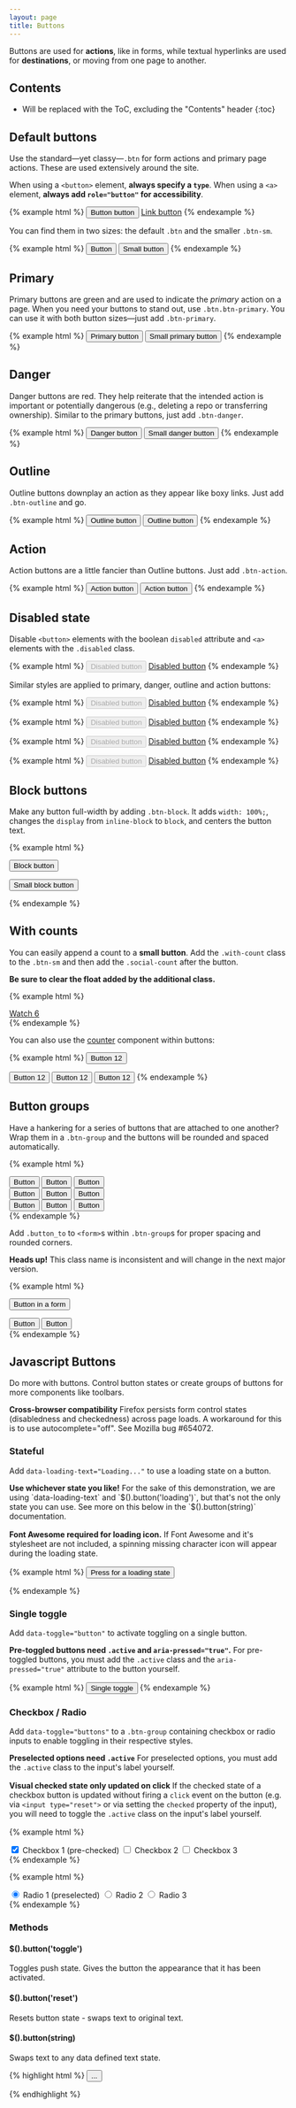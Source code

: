 ```yaml
---
layout: page
title: Buttons
---
```


Buttons are used for **actions**, like in forms, while textual hyperlinks are used for **destinations**, or moving from one page to another.

## Contents

* Will be replaced with the ToC, excluding the "Contents" header
{:toc}

## Default buttons

Use the standard—yet classy—`.btn` for form actions and primary page actions. These are used extensively around the site.

When using a `<button>` element, **always specify a `type`**. When using a `<a>` element, **always add `role="button"` for accessibility**.

{% example html %}
<button class="btn" type="button">Button button</button>
<a class="btn" href="#" role="button">Link button</a>
{% endexample %}

You can find them in two sizes: the default `.btn` and the smaller `.btn-sm`.

{% example html %}
<button class="btn" type="button">Button</button>
<button class="btn btn-sm" type="button">Small button</button>
{% endexample %}

## Primary

Primary buttons are green and are used to indicate the *primary* action on a page. When you need your buttons to stand out, use `.btn.btn-primary`. You can use it with both button sizes—just add `.btn-primary`.

{% example html %}
<button class="btn btn-primary" type="button">Primary button</button>
<button class="btn btn-sm btn-primary" type="button">Small primary button</button>
{% endexample %}

## Danger

Danger buttons are red. They help reiterate that the intended action is important or potentially dangerous (e.g., deleting a repo or transferring ownership). Similar to the primary buttons, just add `.btn-danger`.

{% example html %}
<button class="btn btn-danger" type="button">Danger button</button>
<button class="btn btn-sm btn-danger" type="button">Small danger button</button>
{% endexample %}

## Outline

Outline buttons downplay an action as they appear like boxy links. Just add `.btn-outline` and go.

{% example html %}
<button class="btn btn-outline" type="button">Outline button</button>
<button class="btn btn-sm btn-outline" type="button">Outline button</button>
{% endexample %}

## Action

Action buttons are a little fancier than Outline buttons. Just add `.btn-action`.

{% example html %}
<button class="btn btn-action" type="button">Action button</button>
<button class="btn btn-sm btn-action" type="button">Action button</button>
{% endexample %}


## Disabled state

Disable `<button>` elements with the boolean `disabled` attribute and `<a>` elements with the `.disabled` class.

{% example html %}
<button class="btn" type="button" disabled>Disabled button</button>
<a class="btn disabled" href="#" role="button">Disabled button</a>
{% endexample %}

Similar styles are applied to primary, danger, outline and action buttons:

{% example html %}
<button class="btn btn-primary" type="button" disabled>Disabled button</button>
<a class="btn btn-primary disabled" href="#" role="button">Disabled button</a>
{% endexample %}

{% example html %}
<button class="btn btn-danger" type="button" disabled>Disabled button</button>
<a class="btn btn-danger disabled" href="#" role="button">Disabled button</a>
{% endexample %}

{% example html %}
<button class="btn btn-outline" type="button" disabled>Disabled button</button>
<a class="btn btn-outline disabled" href="#" role="button">Disabled button</a>
{% endexample %}

{% example html %}
<button class="btn btn-action" type="button" disabled>Disabled button</button>
<a class="btn btn-action disabled" href="#" role="button">Disabled button</a>
{% endexample %}

## Block buttons

Make any button full-width by adding `.btn-block`. It adds `width: 100%;`, changes the `display` from `inline-block` to `block`, and centers the button text.

{% example html %}
<p><button class="btn btn-block" type="button">Block button</button></p>
<p><button class="btn btn-sm btn-block" type="button">Small block button</button></p>
{% endexample %}

## With counts

You can easily append a count to a **small button**. Add the `.with-count` class to the `.btn-sm` and then add the `.social-count` after the button.

**Be sure to clear the float added by the additional class.**

{% example html %}
<div class="clearfix">
  <a class="btn btn-sm btn-with-count" href="#" role="button">
    <span class="octicon octicon-eye"></span>
    Watch
  </a>
  <a class="social-count" href="#">6</a>
</div>
{% endexample %}

You can also use the [counter](utilities/#counter) component within buttons:

{% example html %}
<button class="btn" type="button">
  Button
  <span class="counter">12</span>
</button>

<button class="btn btn-primary" type="button">
  Button
  <span class="counter">12</span>
</button>

<button class="btn btn-danger" type="button">
  Button
  <span class="counter">12</span>
</button>

<button class="btn btn-outline" type="button">
  Button
  <span class="counter">12</span>
</button>
{% endexample %}

## Button groups

Have a hankering for a series of buttons that are attached to one another? Wrap them in a `.btn-group` and the buttons will be rounded and spaced automatically.

{% example html %}
<div class="btn-group">
  <button class="btn" type="button">Button</button>
  <button class="btn" type="button">Button</button>
  <button class="btn" type="button">Button</button>
</div>

<div class="btn-group">
  <button class="btn btn-outline" type="button">Button</button>
  <button class="btn btn-outline" type="button">Button</button>
  <button class="btn btn-outline" type="button">Button</button>
</div>

<div class="btn-group">
  <button class="btn btn-sm" type="button">Button</button>
  <button class="btn btn-sm" type="button">Button</button>
  <button class="btn btn-sm" type="button">Button</button>
</div>
{% endexample %}

Add `.button_to` to `<form>`s within `.btn-group`s for proper spacing and rounded corners.

**Heads up!** This class name is inconsistent and will change in the next major version.

{% example html %}
<div class="btn-group">
  <form class="button_to">
    <button class="btn" type="button">Button in a form</button>
  </form>
  <button class="btn" type="button">Button</button>
  <button class="btn" type="button">Button</button>
</div>
{% endexample %}

## Javascript Buttons

Do more with buttons. Control button states or create groups of buttons for more components like toolbars.

<div class="flash flash-error">
  <strong>Cross-browser compatibility</strong>
  Firefox persists form control states (disabledness and checkedness) across page loads. A workaround for this is to use autocomplete="off". See Mozilla bug #654072.
</div>

### Stateful

Add `data-loading-text="Loading..."` to use a loading state on a button.

<div class="flash" style="margin-bottom: 1rem">
  <strong>Use whichever state you like!</strong>
  For the sake of this demonstration, we are using `data-loading-text` and `$().button('loading')`, but that's not the only state you can use. See more on this below in the `$().button(string)` documentation.
</div>

<div class="flash flash-error" style="margin-bottom: 1rem">
  <strong>Font Awesome required for loading icon.</strong>
  If Font Awesome and it's stylesheet are not included, a spinning missing character icon will appear during the loading state.
</div>

{% example html %}
<button type="button" id="myButton" data-loading-text="Loading" class="btn btn-primary" autocomplete="off">
  Press for a loading state
</button>

<script>
  $('#myButton').on('click', function () {
    var $btn = $(this)
    $btn.button('loading'),
    setTimeout(function() {
      $btn.button('reset')}, 3e3)
    })
</script>
{% endexample %}

### Single toggle

Add `data-toggle="button"` to activate toggling on a single button.

<div class="flash flash-error" style="margin-bottom: 1rem">
  <strong>Pre-toggled buttons need <code>.active</code> and <code>aria-pressed="true"</code>.</strong>
  For pre-toggled buttons, you must add the <code>.active</code> class and the <code>aria-pressed="true"</code> attribute to the button yourself.
</div>

{% example html %}
<button type="button" class="btn" data-toggle="button" aria-pressed="false" autocomplete="off">
  Single toggle
</button>
{% endexample %}

### Checkbox / Radio

Add `data-toggle="buttons"` to a `.btn-group` containing checkbox or radio inputs to enable toggling in their respective styles.

<div class="flash flash-error" style="margin-bottom: 1rem">
  <strong>Preselected options need <code>.active</code></strong>
  For preselected options, you must add the <code>.active</code> class to the input's label yourself.
</div>

<div class="flash flash-error" style="margin-bottom: 1rem">
  <strong>Visual checked state only updated on click</strong>
  If the checked state of a checkbox button is updated without firing a <code>click</code> event on the button (e.g. via <code>&lt;input type="reset"></code> or via setting the <code>checked</code> property of the input), you will need to toggle the <code>.active</code> class on the input's label yourself.
</div>

{% example html %}
<div class="btn-group" data-toggle="buttons">
  <label class="btn active">
    <input type="checkbox" autocomplete="off" checked> Checkbox 1 (pre-checked)
  </label>
  <label class="btn">
    <input type="checkbox" autocomplete="off"> Checkbox 2
  </label>
  <label class="btn">
    <input type="checkbox" autocomplete="off"> Checkbox 3
  </label>
</div>
{% endexample %}

{% example html %}
<div class="btn-group" data-toggle="buttons">
  <label class="btn active">
    <input type="radio" name="options" id="option1" autocomplete="off" checked> Radio 1 (preselected)
  </label>
  <label class="btn">
    <input type="radio" name="options" id="option2" autocomplete="off"> Radio 2
  </label>
  <label class="btn">
    <input type="radio" name="options" id="option3" autocomplete="off"> Radio 3
  </label>
</div>
{% endexample %}

### Methods

#### $().button('toggle')

Toggles push state. Gives the button the appearance that it has been activated.

#### $().button('reset')

Resets button state - swaps text to original text.

#### $().button(string)

Swaps text to any data defined text state.

{% highlight html %}
<button type="button" id="myStateButton" data-complete-text="finished!" class="btn btn-primary" autocomplete="off">
  ...
</button>

<script>
  $('#myStateButton').on('click', function () {
    $(this).button('complete') // button text will be "finished!"
  })
</script>
{% endhighlight %}
